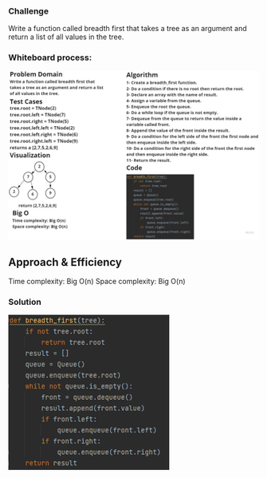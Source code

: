 ### Challenge
Write a function called breadth first that takes a tree as an argument and return a list of all values in the tree.

### Whiteboard process:
![breadth](Untitled%20(4).jpg)

## Approach & Efficiency
Time complexity: Big O(n)
Space complexity: Big O(n)

### Solution
![breadth1](brrr.png)


